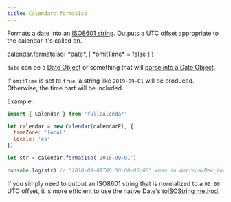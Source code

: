 ```yaml
---
title: Calendar::formatIso
---
```


Formats a date into an [ISO8601 string](https://en.wikipedia.org/wiki/ISO_8601). Outputs a UTC offset appropriate to the calendar it's called on.

<div class='spec' markdown='1'>
calendar.formateIso( *date*, [ *omitTime* = false ] )
</div>

`date` can be a [Date Object](date-object) or something that will [parse into a Date Object](date-parsing).

If `omitTime` is set to `true`, a string like `2019-09-01` will be produced. Otherwise, the time part will be included.

Example:

```js
import { Calendar } from 'fullcalendar'

let calendar = new Calendar(calendarEl, {
  timeZone: 'local',
  locale: 'es'
})

let str = calendar.formatIso('2018-09-01')

console.log(str) // "2018-09-01T00:00:00-05:00" when in America/New_York
```

If you simply need to output an ISO8601 string that is normalized to a `00:00` UTC offset, it is more efficient to use the native Date's [toISOString method](https://developer.mozilla.org/en-US/docs/Web/JavaScript/Reference/Global_Objects/Date/toISOString).
